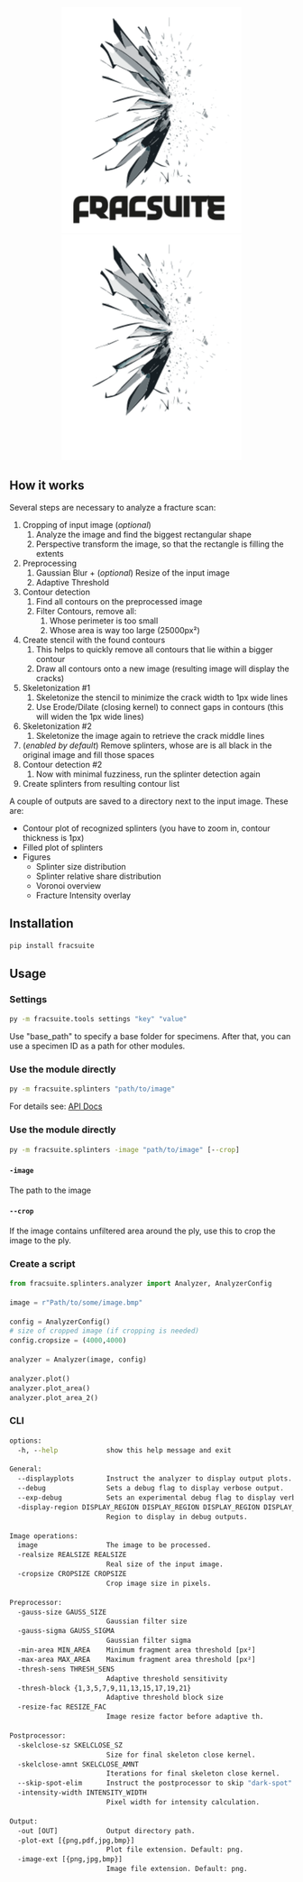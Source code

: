 <div align="center">   
   <img src=".content/logo_light.svg#gh-light-mode-only" height="400">
   <img src=".content/logo_dark.svg#gh-dark-mode-only" height="400">
</div>

<div align="center>
   <p>
   This package helps identifying splinters on broken glass plys.

   It performs several operations on the input image to enhance the visibility of scanned cracks and analyzes contours in the image. Filtering then helps to remove unwanted artifacts like dust speckles or glue residue. The remaining contours are then used to calculate the size (in px) as well as the round- and rough-ness of the splinter.
   </p>
</div>
[![DOI](https://zenodo.org/badge/675402888.svg)](https://zenodo.org/badge/latestdoi/675402888)

> For citation please use:
> ```
> @software{fracture-suite,
>   author       = {Leon Bohmann},
>   title        = {leonbohmann/fracture-suite: latest},
>   month        = sep,
>   year         = 2023,
>   publisher    = {Zenodo},
>   version      = {latest},
>   doi          = {10.5281/zenodo.8369155},
>   url          = {https://doi.org/10.5281/zenodo.8369156}
> }
> ```


![Backend plot of analyzer, displaying original and preprocessed image and detected cracks](.content/backend.png)

## How it works

Several steps are necessary to analyze a fracture scan:
1. Cropping of input image (_optional_)
   1. Analyze the image and find the biggest rectangular shape
   2. Perspective transform the image, so that the rectangle is filling the extents
2. Preprocessing
   1. Gaussian Blur + (_optional_) Resize of the input image
   2. Adaptive Threshold
3. Contour detection
   1. Find all contours on the preprocessed image
   2. Filter Contours, remove all:
      1. Whose perimeter is too small
      2. Whose area is way too large (25000px²)
4. Create stencil with the found contours
   1. This helps to quickly remove all contours that lie within a bigger contour
   2. Draw all contours onto a new image (resulting image will display the cracks)
5. Skeletonization #1
   1. Skeletonize the stencil to minimize the crack width to 1px wide lines
   2. Use Erode/Dilate (closing kernel) to connect gaps in contours (this will widen the 1px wide lines)
6. Skeletonization #2
   1. Skeletonize the image again to retrieve the crack middle lines
7. (_enabled by default_) Remove splinters, whose are is all black in the original image and fill those spaces
8. Contour detection #2
   1. Now with minimal fuzziness, run the splinter detection again
9. Create splinters from resulting contour list

A couple of outputs are saved to a directory next to the input image. These are:

- Contour plot of recognized splinters (you have to zoom in, contour thickness is 1px)
- Filled plot of splinters
- Figures
  - Splinter size distribution
  - Splinter relative share distribution
  - Voronoi overview
  - Fracture Intensity overlay

## Installation

```bat
pip install fracsuite
```

## Usage

### Settings

```bat
py -m fracsuite.tools settings "key" "value"
```

Use "base_path" to specify a base folder for specimens. After that, you can use a specimen ID as a path for other modules.

### Use the module directly

```bat
py -m fracsuite.splinters "path/to/image"
```

For details see: [API Docs](fracsuite.md)

### Use the module directly

```bat
py -m fracsuite.splinters -image "path/to/image" [--crop]
```

#### `-image`

The path to the image

#### `--crop`

If the image contains unfiltered area around the ply, use this to crop the image to the ply.


### Create a script

```python
from fracsuite.splinters.analyzer import Analyzer, AnalyzerConfig

image = r"Path/to/some/image.bmp"

config = AnalyzerConfig()
# size of cropped image (if cropping is needed)
config.cropsize = (4000,4000)

analyzer = Analyzer(image, config)

analyzer.plot()
analyzer.plot_area()
analyzer.plot_area_2()

```

### CLI

```bat
options:
  -h, --help            show this help message and exit

General:
  --displayplots        Instruct the analyzer to display output plots.
  --debug               Sets a debug flag to display verbose output.
  --exp-debug           Sets an experimental debug flag to display verbose output.
  -display-region DISPLAY_REGION DISPLAY_REGION DISPLAY_REGION DISPLAY_REGION
                        Region to display in debug outputs.

Image operations:
  image                 The image to be processed.
  -realsize REALSIZE REALSIZE
                        Real size of the input image.
  -cropsize CROPSIZE CROPSIZE
                        Crop image size in pixels.

Preprocessor:
  -gauss-size GAUSS_SIZE
                        Gaussian filter size
  -gauss-sigma GAUSS_SIGMA
                        Gaussian filter sigma
  -min-area MIN_AREA    Minimum fragment area threshold [px²]
  -max-area MAX_AREA    Maximum fragment area threshold [px²]
  -thresh-sens THRESH_SENS
                        Adaptive threshold sensitivity
  -thresh-block {1,3,5,7,9,11,13,15,17,19,21}
                        Adaptive threshold block size
  -resize-fac RESIZE_FAC
                        Image resize factor before adaptive th.

Postprocessor:
  -skelclose-sz SKELCLOSE_SZ
                        Size for final skeleton close kernel.
  -skelclose-amnt SKELCLOSE_AMNT
                        Iterations for final skeleton close kernel.
  --skip-spot-elim      Instruct the postprocessor to skip "dark-spot" removal.
  -intensity-width INTENSITY_WIDTH
                        Pixel width for intensity calculation.

Output:
  -out [OUT]            Output directory path.
  -plot-ext [{png,pdf,jpg,bmp}]
                        Plot file extension. Default: png.
  -image-ext [{png,jpg,bmp}]
                        Image file extension. Default: png.
```

